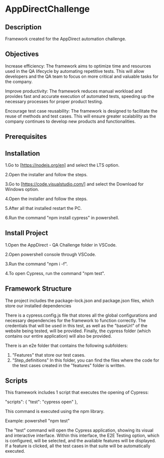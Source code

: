 # AppDirectChallenge
## Description
Framework created for the AppDirect automation challenge.

## Objectives
Increase efficiency: The framework aims to optimize time and resources used in the QA lifecycle by automating repetitive tests. This will allow developers and the QA team to focus on more critical and valuable tasks for the company.

Improve productivity: The framework reduces manual workload and provides fast and accurate execution of automated tests, speeding up the necessary processes for proper product testing.

Encourage test case reusability: The framework is designed to facilitate the reuse of methods and test cases. This will ensure greater scalability as the company continues to develop new products and functionalities.

## Prerequisites

## Installation
1.Go to [https://nodejs.org/en] and select the LTS option.

2.Open the installer and follow the steps.

3.Go to [https://code.visualstudio.com/] and select the Download for Windows option.

4.Open the installer and follow the steps.

5.After all that installed restart the PC.

6.Run the command "npm install cypress" in powershell.

## Install Project
1.Open the AppDirect - QA Challenge folder in VSCode.

2.Open powershell console through VSCode.

3.Run the command "npm i -f".

4.To open Cypress, run the command "npm test".


## Framework Structure
The project includes the package-lock.json and package.json files, which store our installed dependencies

There is a cypress.config.js file that stores all the global configurations and necessary dependencies for the framework to function correctly. 
The credentials that will be used in this test, as well as the "baseUrl" of the website being tested, will be provided. Finally, the cypress folder (which contains our entire application) will also be provided.

There is an e2e folder that contains the following subfolders:
1. "Features" that store our test cases.
2. "Step_definitions" In this folder, you can find the files where the code for the test cases created in the "features" folder is written.

## Scripts
This framework includes 1 script that executes the opening of Cypress:

 "scripts": {
    "test": "cypress open"
  },

This command is executed using the npm library.

Example:
  powershell 
"npm test"

The "test" command will open the Cypress application, showing its visual and interactive interface. 
Within this interface, the E2E Testing option, which is configured, will be selected, and the available features will be displayed. 
If a feature is clicked, all the test cases in that suite will be automatically executed.